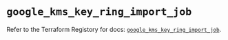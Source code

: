 # `google_kms_key_ring_import_job`

Refer to the Terraform Registory for docs: [`google_kms_key_ring_import_job`](https://registry.terraform.io/providers/hashicorp/google-beta/5.8.0/docs/resources/google_kms_key_ring_import_job).
